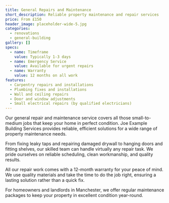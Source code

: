 ```yaml
---
title: General Repairs and Maintenance
short_description: Reliable property maintenance and repair services
price: From £150
header_image: placeholder-wide-5.jpg
categories:
  - renovations
  - general-building
gallery: []
specs:
  - name: Timeframe
    value: Typically 1-3 days
  - name: Emergency Service
    value: Available for urgent repairs
  - name: Warranty
    value: 12 months on all work
features:
  - Carpentry repairs and installations
  - Plumbing fixes and installations
  - Wall and ceiling repairs
  - Door and window adjustments
  - Small electrical repairs (by qualified electricians)
---
```


Our general repair and maintenance service covers all those small-to-medium jobs that keep your home in perfect condition. Joe Example Building Services provides reliable, efficient solutions for a wide range of property maintenance needs.

From fixing leaky taps and repairing damaged drywall to hanging doors and fitting shelves, our skilled team can handle virtually any repair task. We pride ourselves on reliable scheduling, clean workmanship, and quality results.

All our repair work comes with a 12-month warranty for your peace of mind. We use quality materials and take the time to do the job right, ensuring a lasting solution rather than a quick fix.

For homeowners and landlords in Manchester, we offer regular maintenance packages to keep your property in excellent condition year-round.
